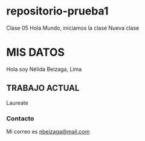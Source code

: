 # repositorio-prueba1
 Clase 05
 Hola Mundo, iniciamos la clase
Nueva clase

# MIS DATOS
Hola soy Nélida Beizaga, Lima

## TRABAJO ACTUAL
Laureate

### Contacto
Mi correo es nbeizaga@mail.com